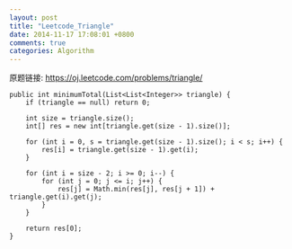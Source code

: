 ```yaml
---
layout: post
title: "Leetcode_Triangle"
date: 2014-11-17 17:08:01 +0800
comments: true
categories: Algorithm
---
```


原题链接: https://oj.leetcode.com/problems/triangle/

<!-- more -->

    public int minimumTotal(List<List<Integer>> triangle) {
		if (triangle == null) return 0;
		
		int size = triangle.size();
		int[] res = new int[triangle.get(size - 1).size()];

		for (int i = 0, s = triangle.get(size - 1).size(); i < s; i++) {
			res[i] = triangle.get(size - 1).get(i);
		}
		
		for (int i = size - 2; i >= 0; i--) {
			for (int j = 0; j <= i; j++) {
				res[j] = Math.min(res[j], res[j + 1]) + triangle.get(i).get(j);
			}
		}
		
		return res[0];
    }
